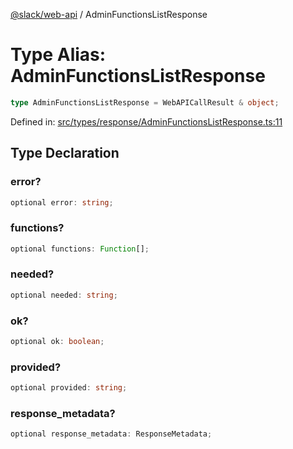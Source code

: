 [@slack/web-api](../index.md) / AdminFunctionsListResponse

# Type Alias: AdminFunctionsListResponse

```ts
type AdminFunctionsListResponse = WebAPICallResult & object;
```

Defined in: [src/types/response/AdminFunctionsListResponse.ts:11](https://github.com/slackapi/node-slack-sdk/blob/main/packages/web-api/src/types/response/AdminFunctionsListResponse.ts#L11)

## Type Declaration

### error?

```ts
optional error: string;
```

### functions?

```ts
optional functions: Function[];
```

### needed?

```ts
optional needed: string;
```

### ok?

```ts
optional ok: boolean;
```

### provided?

```ts
optional provided: string;
```

### response\_metadata?

```ts
optional response_metadata: ResponseMetadata;
```
